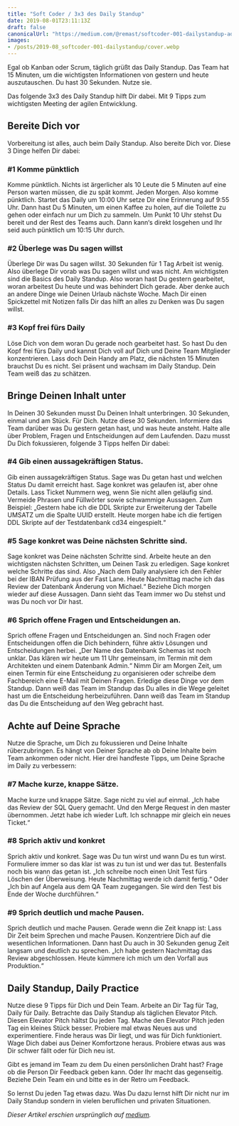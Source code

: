 ```yaml
---
title: "Soft Coder / 3x3 des Daily Standup"
date: 2019-08-01T23:11:13Z
draft: false
canonicalUrl: "https://medium.com/@remast/softcoder-001-dailystandup-adcac2b4361e"
images:
- /posts/2019-08_softcoder-001-dailystandup/cover.webp
---
```


Egal ob Kanban oder Scrum, täglich grüßt das Daily Standup. Das Team hat 15 Minuten, um die wichtigsten Informationen von gestern und heute auszutauschen. Du hast 30 Sekunden. Nutze sie. 

Das folgende 3x3 des Daily Standup hilft Dir dabei. Mit 9 Tipps zum wichtigsten Meeting der agilen Entwicklung.

## Bereite Dich vor

Vorbereitung ist alles, auch beim Daily Standup. Also bereite Dich vor. Diese 3 Dinge helfen Dir dabei:

### #1 Komme pünktlich

Komme pünktlich. Nichts ist ärgerlicher als 10 Leute die 5 Minuten auf eine Person warten müssen, die zu spät kommt. Jeden Morgen. Also komme pünktlich. Startet das Daily um 10:00 Uhr setze Dir eine Erinnerung auf 9:55 Uhr. Dann hast Du 5 Minuten, um einen Kaffee zu holen, auf die Toilette zu gehen oder einfach nur um Dich zu sammeln. Um Punkt 10 Uhr stehst Du bereit und der Rest des Teams auch. Dann kann‘s direkt losgehen und Ihr seid auch pünktlich um 10:15 Uhr durch.

### #2 Überlege was Du sagen willst

Überlege Dir was Du sagen willst. 30 Sekunden für 1 Tag Arbeit ist wenig. Also überlege Dir vorab was Du sagen willst und was nicht. Am wichtigsten sind die Basics des Daily Standup. Also woran hast Du gestern gearbeitet,  woran arbeitest Du heute und was behindert Dich gerade. Aber denke auch an andere Dinge wie Deinen Urlaub nächste Woche. Mach Dir einen Spickzettel mit Notizen falls Dir das hilft an alles zu Denken was Du sagen willst.

### #3 Kopf frei fürs Daily

Löse Dich von dem woran Du gerade noch gearbeitet hast. So hast Du den Kopf frei fürs Daily und kannst Dich voll auf Dich und Deine Team Mitglieder konzentrieren. Lass doch Dein Handy am Platz, die nächsten 15 Minuten brauchst Du es nicht. Sei präsent und wachsam im Daily Standup. Dein Team weiß das zu schätzen.

## Bringe Deinen Inhalt unter

In Deinen 30 Sekunden musst Du Deinen Inhalt unterbringen. 30 Sekunden, einmal und am Stück. Für Dich. Nutze diese 30 Sekunden. Informiere das Team darüber was Du gestern getan hast, und was heute ansteht. Halte alle über Problem, Fragen und Entscheidungen auf dem Laufenden. Dazu musst Du Dich fokussieren, folgende 3 Tipps helfen Dir dabei:

### #4 Gib einen aussagekräftigen Status.

Gib einen aussagekräftigen Status. Sage was Du getan hast und welchen Status Du damit erreicht hast. Sage konkret was gelaufen ist, aber ohne Details. Lass Ticket Nummern weg, wenn Sie nicht allen geläufig sind. Vermeide Phrasen und Füllwörter sowie schwammige Aussagen. Zum Beispiel: „Gestern habe ich die DDL Skripte zur Erweiterung der Tabelle UMSATZ um die Spalte UUID erstellt. Heute morgen habe ich die fertigen DDL Skripte auf der Testdatenbank cd34 eingespielt.“

### #5 Sage konkret was Deine nächsten Schritte sind.

Sage konkret was Deine nächsten Schritte sind. Arbeite heute an den wichtigsten nächsten Schritten, um Deinen Task zu erledigen. Sage konkret welche Schritte das sind. Also „Nach dem Daily analysiere ich den Fehler bei der IBAN Prüfung aus der Fast Lane. Heute Nachmittag mache ich das Review der Datenbank Änderung von Michael.“ Beziehe Dich morgen wieder auf diese Aussagen. Dann sieht das Team immer wo Du stehst und was Du noch vor Dir hast.

### #6 Sprich offene Fragen und Entscheidungen an.

Sprich offene Fragen und Entscheidungen an. Sind noch Fragen oder Entscheidungen offen die Dich behindern, führe aktiv Lösungen und Entscheidungen herbei. „Der Name des Datenbank Schemas ist noch unklar. Das klären wir heute um 11 Uhr gemeinsam, im Termin mit dem Architekten und einem Datenbank Admin.“ Nimm Dir am Morgen Zeit, um einen Termin für eine Entscheidung zu organisieren oder schreibe dem Fachbereich eine E-Mail mit Deinen Fragen. Erledige diese Dinge vor dem Standup. Dann weiß das Team im Standup das Du alles in die Wege geleitet hast um die Entscheidung herbeizuführen. Dann weiß das Team im Standup das Du die Entscheidung auf den Weg gebracht hast.

## Achte auf Deine Sprache

Nutze die Sprache, um Dich zu fokussieren und Deine Inhalte rüberzubringen. Es hängt von Deiner Sprache ab ob Deine Inhalte beim Team ankommen oder nicht. Hier drei handfeste Tipps, um Deine Sprache im Daily zu verbessern:

### #7 Mache kurze, knappe Sätze. 

Mache kurze und knappe Sätze. Sage nicht zu viel auf einmal. „Ich habe das Review der SQL Query gemacht. Und den Merge Request in den master übernommen. Jetzt habe ich wieder Luft. Ich schnappe mir gleich ein neues Ticket.“

### #8 Sprich aktiv und konkret

Sprich aktiv und konkret. Sage was Du tun wirst und wann Du es tun wirst. Formuliere immer so das klar ist was zu tun ist und wer das tut. Bestenfalls noch bis wann das getan ist. „Ich schreibe noch einen Unit Test fürs Löschen der Überweisung. Heute Nachmittag werde ich damit fertig.“ Oder „Ich bin auf Angela aus dem QA Team zugegangen. Sie wird den Test bis Ende der Woche durchführen.“

### #9 Sprich deutlich und mache Pausen.

Sprich deutlich und mache Pausen. Gerade wenn die Zeit knapp ist: Lass Dir Zeit beim Sprechen und mache Pausen. Konzentriere Dich auf die wesentlichen Informationen. Dann hast Du auch in 30 Sekunden genug Zeit langsam und deutlich zu sprechen. „Ich habe gestern Nachmittag das Review abgeschlossen. <Pause> Heute kümmere ich mich um den Vorfall aus Produktion.“

## Daily Standup, Daily Practice

Nutze diese 9 Tipps für Dich und Dein Team. Arbeite an Dir Tag für Tag, Daily für Daily. Betrachte das Daily Standup als täglichen Elevator Pitch. Diesen Elevator Pitch hältst Du jeden Tag. Mache den Elevator Pitch jeden Tag ein kleines Stück besser. Probiere mal etwas Neues aus und experimentiere. Finde heraus was Dir liegt, und was für Dich funktioniert. Wage Dich dabei aus Deiner Komfortzone heraus. Probiere etwas aus was Dir schwer fällt oder für Dich neu ist.

Gibt es jemand im Team zu dem Du einen persönlichen Draht hast? Frage ob die Person Dir Feedback geben kann. Oder Ihr macht das gegenseitig. Beziehe Dein Team ein und bitte  es in der Retro um Feedback.

So lernst Du jeden Tag etwas dazu. Was Du dazu lernst hilft Dir nicht nur im Daily Standup sondern in vielen beruflichen und privaten Situationen.


*Dieser Artikel erschien ursprünglich auf [medium](https://medium.com/@remast/softcoder-001-dailystandup-adcac2b4361e).*
